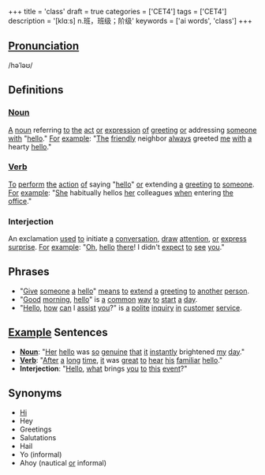 +++
title = 'class'
draft = true
categories = ['CET4']
tags = ['CET4']
description = '[klɑːs] n.班，班级；阶级'
keywords = ['ai words', 'class']
+++

## [Pronunciation](/post/pronunciation/)
/həˈləʊ/

## Definitions
### [Noun](/post/noun/)
[A](/post/a/) [noun](/post/noun/) referring [to](/post/to/) [the](/post/the/) [act](/post/act/) [or](/post/or/) [expression](/post/expression/) [of](/post/of/) [greeting](/post/greeting/) [or](/post/or/) addressing [someone](/post/someone/) [with](/post/with/) "[hello](/post/hello/)." [For](/post/for/) [example](/post/example/): "[The](/post/the/) [friendly](/post/friendly/) neighbor [always](/post/always/) greeted [me](/post/me/) [with](/post/with/) [a](/post/a/) hearty [hello](/post/hello/)."

### [Verb](/post/verb/)
[To](/post/to/) [perform](/post/perform/) [the](/post/the/) [action](/post/action/) [of](/post/of/) saying "[hello](/post/hello/)" [or](/post/or/) extending [a](/post/a/) [greeting](/post/greeting/) [to](/post/to/) [someone](/post/someone/). [For](/post/for/) [example](/post/example/): "[She](/post/she/) habitually hellos [her](/post/her/) colleagues [when](/post/when/) entering [the](/post/the/) [office](/post/office/)."

### Interjection
An exclamation [used](/post/used/) [to](/post/to/) initiate [a](/post/a/) [conversation](/post/conversation/), [draw](/post/draw/) [attention](/post/attention/), [or](/post/or/) [express](/post/express/) [surprise](/post/surprise/). [For](/post/for/) [example](/post/example/): "[Oh](/post/oh/), [hello](/post/hello/) [there](/post/there/)! I didn't [expect](/post/expect/) [to](/post/to/) [see](/post/see/) [you](/post/you/)."

## Phrases
- "[Give](/post/give/) [someone](/post/someone/) [a](/post/a/) [hello](/post/hello/)" [means](/post/means/) [to](/post/to/) [extend](/post/extend/) [a](/post/a/) [greeting](/post/greeting/) [to](/post/to/) [another](/post/another/) [person](/post/person/).
- "[Good](/post/good/) [morning](/post/morning/), [hello](/post/hello/)" is [a](/post/a/) [common](/post/common/) [way](/post/way/) [to](/post/to/) [start](/post/start/) [a](/post/a/) [day](/post/day/).
- "[Hello](/post/hello/), [how](/post/how/) [can](/post/can/) I [assist](/post/assist/) [you](/post/you/)?" is [a](/post/a/) [polite](/post/polite/) [inquiry](/post/inquiry/) [in](/post/in/) [customer](/post/customer/) [service](/post/service/).

## [Example](/post/example/) Sentences
- **[Noun](/post/noun/)**: "[Her](/post/her/) [hello](/post/hello/) was [so](/post/so/) [genuine](/post/genuine/) [that](/post/that/) [it](/post/it/) [instantly](/post/instantly/) brightened [my](/post/my/) [day](/post/day/)."
- **[Verb](/post/verb/)**: "[After](/post/after/) [a](/post/a/) [long](/post/long/) [time](/post/time/), [it](/post/it/) was [great](/post/great/) [to](/post/to/) [hear](/post/hear/) [his](/post/his/) [familiar](/post/familiar/) [hello](/post/hello/)."
- **Interjection**: "[Hello](/post/hello/), [what](/post/what/) brings [you](/post/you/) [to](/post/to/) [this](/post/this/) [event](/post/event/)?"

## Synonyms
- [Hi](/post/hi/)
- Hey
- Greetings
- Salutations
- Hail
- Yo (informal)
- Ahoy (nautical [or](/post/or/) informal)
